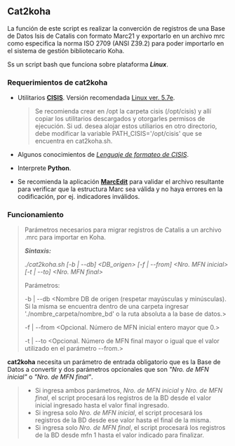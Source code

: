 **Cat2koha**
------------

La función de este script es realizar la converción de registros de una Base de Datos Isis de Catalis con formato Marc21 y exportarlo en un archivo mrc como especifica la norma ISO 2709 (ANSI Z39.2) para poder importarlo en el sistema de gestión bibliotecario Koha.

Ss un script bash que funciona sobre plataforma ***Linux***.

### Requerimientos de **cat2koha**

- Utilitarios [**CISIS**](http://wiki.bireme.org/es/index.php/CISIS).
  Versión recomendada [Linux ver.
  5.7e](https://github.com/bireme/cisis/releases/download/64bits-5.7e-1030/cisis-64bits-5.7e-1030.tar.gz).

    > Se recomienda crear en /opt la carpeta cisis (/opt/cisis) y allí copiar los utilitarios descargados y otorgarles permisos de ejecución.
    Si ud. desea alojar estos utiliarios en otro directorio, debe modificar la variable PATH_CISIS='/opt/cisis' que se encuentra en cat2koha.sh. 
 
- Algunos conocimientos de [*Lenguaje de formateo de CISIS*](<http://modelo.bvsalud.org/download/cisis/CISIS-LinguagemFormato4-es.pdf>).
- Interprete **Python**.
- Se recomienda la aplicación [**MarcEdit**](<https://marcedit.reeset.net/>) para validar el archivo resultante para verificar que la estructura Marc sea válida y no haya errores en la codificación, por ej. indicadores inválidos.

### **Funcionamiento**

> Parámetros necesarios para migrar registros de Catalis a un archivo .mrc para importar en Koha.
>
>  ***Sintaxis:***
>
>  *./cat2koha.sh [-b | --db] <DB_origen> [-f | --from] <Nro. MFN inicial> [-t | --to] <Nro. MFN final>*
>
>  Parámetros:
>
>  -b | --db   <Nombre DB de origen (respetar mayúsculas y minúsculas).
>              Si la misma se encuentra dentro de una carpeta ingresar './nombre_carpeta/nombre_bd'
>              o la ruta absoluta a la base de datos.>
>
>  -f | --from <Opcional. Número de MFN inicial entero mayor que 0.>
>
>  -t | --to   <Opcional. Número de MFN final mayor o igual que el valor utilizado en el parámetro --from.>

**cat2koha** necesita un parámetro de entrada obligatorio que es la Base de Datos a convertir y dos parámetros opcionales que son *"Nro. de MFN inicial"* o *"Nro. de MFN final"*.
> - Si ingresa ambos parámetros, *Nro. de MFN inicial* y *Nro. de MFN final*, el script procesará los registros de la BD desde el valor inicial ingresado hasta el valor final ingresado.
> - Si ingresa solo *Nro. de MFN inicial*, el script procesará los registros de la BD desde ese valor hasta el final de la misma.
> - Si ingresa solo *Nro. de MFN final*, el script procesará los registros de la BD desde mfn 1 hasta el valor indicado para finalizar.

